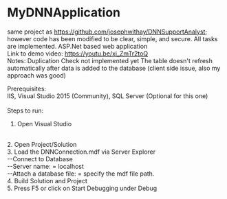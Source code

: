 # MyDNNApplication
same project as https://github.com/josephwithay/DNNSupportAnalyst; however code has been modified to be clear, simple, and secure. All tasks are implemented.
ASP.Net based web application<br/>
Link to demo video: https://youtu.be/xi_ZmTr2toQ
<br/>
Notes:
Duplication Check not implemented yet
The table doesn't refresh automatically after data is added to the database (client side issue, also my approach was good)

Prerequisites:
<br/>
IIS, Visual Studio 2015 (Community), SQL Server (Optional for this one)
<br/><br/>
Steps to run:
<br/>
1. Open Visual Studio
<br/>
2. Open Project/Solution
<br/>
3. Load the DNNConnection.mdf via Server Explorer
<br/>
--Connect to Database<br/>
--Server name: = localhost<br/>
--Attach a database file: = specify the mdf file path.<br/>
4. Build Solution and Project
<br/>
5. Press F5 or click on Start Debugging under Debug
